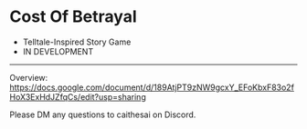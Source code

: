 # Cost Of Betrayal
- Telltale-Inspired Story Game
- IN DEVELOPMENT
--------------------

Overview: 
https://docs.google.com/document/d/189AtjPT9zNW9gcxY_EFoKbxF83o2fHoX3ExHdJZfqCs/edit?usp=sharing

Please DM any questions to caithesai on Discord.
